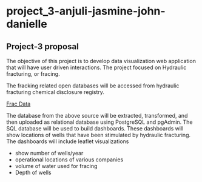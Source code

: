 # project_3-anjuli-jasmine-john-danielle

## Project-3 proposal

The objective of this project is to develop data visualization web application that will have user driven interactions. The project focused on Hydraulic fracturing, or fracing.

The fracking related open databases will be accessed from hydraulic fracturing chemical disclosure registry. 

[Frac Data](https://www.fracfocus.org/index.php?p=data-download)

The database from the above source will be extracted, transformed, and then uploaded as relational database using PostgreSQL and pgAdmin. The SQL database will be used to build dashboards. These dashboards will show locations of wells that have been  stimulated by hydraulic fracturing.  The dashboards will include leaflet visualizations
* show number of wells/year
* operational locations of various companies
* volume of water used for fracing
* Depth of wells
